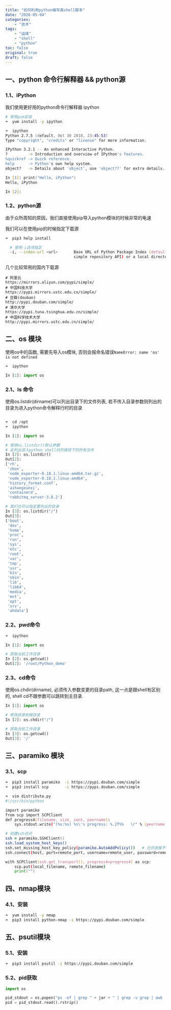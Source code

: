 ```yaml
---
title: "如何利用python编写类shell脚本"
date: "2020-05-04"
categories:
    - "技术"
tags:
    - "运维"
    - "shell"
    - "python"
toc: false
original: true
draft: false
---
```


## 一、python 命令行解释器 && python源

### 1.1、iPython

我们使用更好用的python命令行解释器 ipython

``` zsh
# 使用yum安装
➜  yum install -y ipython

➜  ipython
Python 2.7.5 (default, Oct 30 2018, 23:45:53) 
Type "copyright", "credits" or "license" for more information.

IPython 3.2.1 -- An enhanced Interactive Python.
?         -> Introduction and overview of IPython's features.
%quickref -> Quick reference.
help      -> Python's own help system.
object?   -> Details about 'object', use 'object??' for extra details.

In [1]: print("Hello, iPython")
Hello, iPython

In [2]:
```

### 1.2、python源

由于众所周知的原因，我们直接使用pip导入python模块的时候非常的龟速

我们可以在使用pip的时候指定下载源

``` zsh
➜  pip3 help install

  # 使用-i选项指定
  -i, --index-url <url>       Base URL of Python Package Index (default http://mirrors.cloud.aliyuncs.com/pypi/simple/). This should point to a repository compliant with PEP 503 (the
                              simple repository API) or a local directory laid out in the same format.
```

几个比较常用的国内下载源

``` log
# 阿里云
https://mirrors.aliyun.com/pypi/simple/
# 中国科技大学
https://pypi.mirrors.ustc.edu.cn/simple/
# 豆瓣(douban)
http://pypi.douban.com/simple/
# 清华大学
https://pypi.tuna.tsinghua.edu.cn/simple/
# 中国科学技术大学
http://pypi.mirrors.ustc.edu.cn/simple/
```

## 二、os 模块

使用os中的函数, 需要先导入os模块, 否则会报命名错误`NameError: name 'os' is not defined`

``` py
➜  ipython

In [1]: import os
```

### 2.1、ls 命令

使用os.listdir(dirname)可以列出目录下的文件列表, 若不传入目录参数则列出的目录为进入python命令解释行时的目录  

``` py

➜  cd /opt
➜  ipython

In [1]: import os

# 使用os.listdir()默认参数
# 会列出进入python shell时的路径下的所有文件
In [2]: os.listdir()
Out[2]:
['rh',
 'zbox',
 'node_exporter-0.18.1.linux-amd64.tar.gz',
 'node_exporter-0.18.1.linux-amd64',
 'history_format.conf',
 'aihangxunxi',
 'containerd',
 'rabbitmq_server-3.8.2']

# 我们也可以指定要列出的目录
In [3]: os.listdir("/")
Out[3]:
['boot',
 'dev',
 'home',
 'proc',
 'run',
 'sys',
 'etc',
 'root',
 'var',
 'tmp',
 'usr',
 'bin',
 'sbin',
 'lib',
 'lib64',
 'media',
 'mnt',
 'opt',
 'srv',
 'ahdata']
```

### 2.2、pwd命令

``` python
➜  ipython

In [1]: import os

# 获取当前工作目录
In [2]: os.getcwd()
Out[2]: '/root/Python_demo'
```

### 2.3、cd命令

使用os.chdir(dirname), 必须传入参数变更的目录path, 这一点是跟shell有区别的, shell cd不跟参数可以跳转到主目录.

``` python
In [1]: import os

# 修改目录到根目录
In [2]: os.chdir("/")

# 获取当前工作目录
In [3]: os.getcwd()
Out[3]: '/'
```

## 三、paramiko 模块

### 3.1、scp

``` zsh
➜  pip3 install paramiko  -i https://pypi.douban.com/simple
➜  pip3 install scp       -i https://pypi.douban.com/simple

➜  vim distribute.py
#!/usr/bin/python

import paramiko
from scp import SCPClient
def progress4(filename, size, sent, peername):
    sys.stdout.write("(%s:%s) %s\'s progress: %.2f%%   \r" % (peername[0], peername[1], filename, float(sent)/float(size)*100) )

# 创建ssh访问
ssh = paramiko.SSHClient()
ssh.load_system_host_keys()
ssh.set_missing_host_key_policy(paramiko.AutoAddPolicy())   # 允许连接不在know_hosts文件中的主机
ssh.connect(host, port=remote_port, username=remote_user, password=remote_pass)

with SCPClient(ssh.get_transport(), progress4=progress4) as scp:
    scp.put(local_filename, remote_filename)
    print("")
```

## 四、nmap模块

### 4.1、安装

``` zsh
➜  yum install -y nmap
➜  pip3 install python-nmap -i https://pypi.douban.com/simple
```

## 五、psutil模块

### 5.1、安装

``` zsh
➜  pip3 install psutil -i https://pypi.douban.com/simple
```

### 5.2、pid获取

``` py
import os

pid_stdout = os.popen("ps -ef | grep " + jar + " | grep -v grep | awk '{print $2}' ")
pid = pid_stdout.read().rstrip()
```
